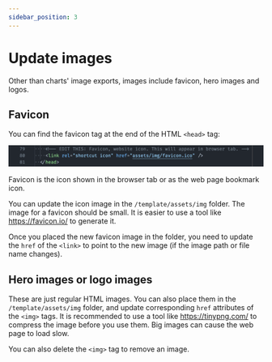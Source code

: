 ```yaml
---
sidebar_position: 3
---
```


# Update images

Other than charts' image exports, images include favicon, hero images and logos.

## Favicon

You can find the favicon tag at the end of the HTML `<head>` tag:

![Image of favicon tag](/img/tutorial/favicon-tag.png)

Favicon is the icon shown in the browser tab or as the web page bookmark icon.

You can update the icon image in the `/template/assets/img` folder. The image for a favicon should be small. It is easier to use a tool like https://favicon.io/ to generate it.

Once you placed the new favicon image in the folder, you need to update the `href` of the `<link>` to point to the new image (if the image path or file name changes).

## Hero images or logo images

These are just regular HTML images. You can also place them in the `/template/assets/img` folder, and update corresponding `href` attributes of the `<img>` tags. It is recommended to use a tool like https://tinypng.com/ to compress the image before you use them. Big images can cause the web page to load slow.

You can also delete the `<img>` tag to remove an image.
